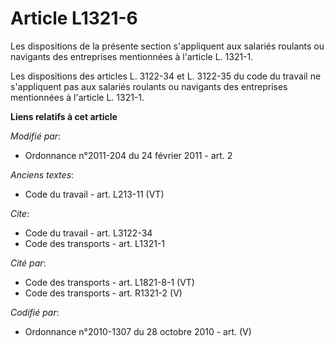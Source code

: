 # Article L1321-6

Les dispositions de la présente section s'appliquent aux salariés roulants ou navigants des entreprises mentionnées à
l'article L. 1321-1. 

Les dispositions des articles L. 3122-34 et L. 3122-35 du code du travail ne s'appliquent pas aux salariés roulants ou
navigants des entreprises mentionnées à l'article L. 1321-1.

**Liens relatifs à cet article**

_Modifié par_:

  - Ordonnance n°2011-204 du 24 février 2011 - art. 2

_Anciens textes_:

  - Code du travail - art. L213-11 (VT)

_Cite_:

  - Code du travail - art. L3122-34
  - Code des transports - art. L1321-1

_Cité par_:

  - Code des transports - art. L1821-8-1 (VT)
  - Code des transports - art. R1321-2 (V)

_Codifié par_:

  - Ordonnance n°2010-1307 du 28 octobre 2010 - art. (V)
